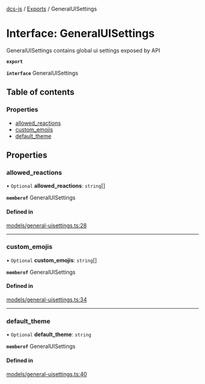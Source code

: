 [dcs-js](../README.md) / [Exports](../modules.md) / GeneralUISettings

# Interface: GeneralUISettings

GeneralUISettings contains global ui settings exposed by API

**`export`**

**`interface`** GeneralUISettings

## Table of contents

### Properties

- [allowed\_reactions](GeneralUISettings.md#allowed_reactions)
- [custom\_emojis](GeneralUISettings.md#custom_emojis)
- [default\_theme](GeneralUISettings.md#default_theme)

## Properties

### <a id="allowed_reactions" name="allowed_reactions"></a> allowed\_reactions

• `Optional` **allowed\_reactions**: `string`[]

**`memberof`** GeneralUISettings

#### Defined in

[models/general-uisettings.ts:28](https://github.com/unfoldingWord/dcs-js/blob/b29eb7a/models/general-uisettings.ts#L28)

___

### <a id="custom_emojis" name="custom_emojis"></a> custom\_emojis

• `Optional` **custom\_emojis**: `string`[]

**`memberof`** GeneralUISettings

#### Defined in

[models/general-uisettings.ts:34](https://github.com/unfoldingWord/dcs-js/blob/b29eb7a/models/general-uisettings.ts#L34)

___

### <a id="default_theme" name="default_theme"></a> default\_theme

• `Optional` **default\_theme**: `string`

**`memberof`** GeneralUISettings

#### Defined in

[models/general-uisettings.ts:40](https://github.com/unfoldingWord/dcs-js/blob/b29eb7a/models/general-uisettings.ts#L40)
